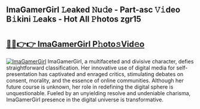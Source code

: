 ## ImaGamerGirl 𝙻eaked 𝙽u𝚍e - Part-asc 𝚅𝚒deo B𝚒kini 𝙻eaks - Hot All 𝙿hotos zgr15

# <h2><a href="http://ld1h7hz.urlbe.top/?page=ImaGamerGirl">🔗🔗👉👉 ImaGamerGirl P𝚑oto𝚜Vid𝚎o</a></h2>

[![ImaGamerGirl](https://i.imgur.com/eBuTRDB.gif)](http://ld1h7hz.urlbe.top/?page=ImaGamerGirl)
ImaGamerGirl, a multifaceted and divisive character, defies straightforward classification. Her innovative use of digital media for self-presentation has captivated and enraged critics, stimulating debates on consent, morality, and the essence of online communities. Although her future course is unknown, her role in redefining the digital sphere is unquestionable. Fueled by an unyielding resolve and undeniable charisma, ImaGamerGirl presence in the digital universe is transformative.
